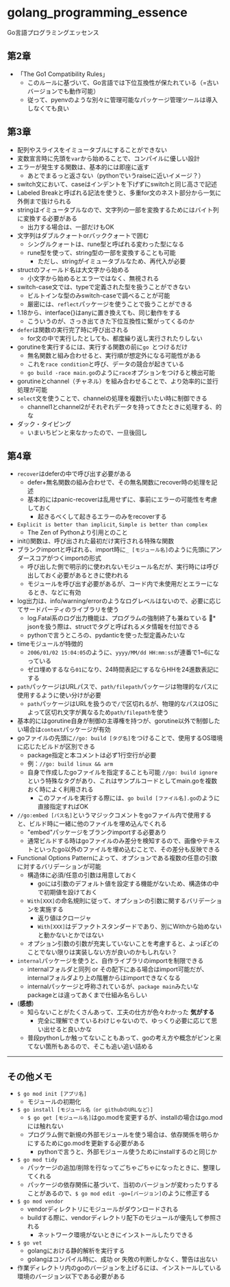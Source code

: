 # golang_programming_essence
Go言語プログラミングエッセンス

## 第2章
* 「The Go1 Compatibility Rules」
    * このルールに基づいて、Go言語では下位互換性が保たれている（=古いバージョンでも動作可能）
    * 従って、pyenvのような別々に管理可能なパッケージ管理ツールは導入しなくても良い

## 第3章
* 配列やスライスをイミュータブルにすることができない
* 変数宣言時に先頭を`var`から始めることで、コンパイルに優しい設計
* エラーが発生する関数は、基本的には即座に返す
    * あとでまるっと返さない（pythonでいうraiseに近いイメージ？）
* switch文において、caseはインデントを下げずにswitchと同じ高さで記述
* Labeled Breakと呼ばれる記法を使うと、多重for文のネスト部分から一気に外側まで抜けられる
* stringはイミュータブルなので、文字列の一部を変換するためにはバイト列に変換する必要がある
    * 出力する場合は、一部だけもOK
* 文字列はダブルクォートorバッククォートで囲む
    * シングルクォートは、rune型と呼ばれる変わった型になる
    * rune型を使って、string型の一部を変換することも可能
        * ただし、stringがイミュータブルなため、再代入が必要
* structのフィールド名は大文字から始める
    * 小文字から始めるとエラーではなく、無視される
* switch-case文では、typeで定義された型を扱うことができない
    * ビルトインな型のみswitch-caseで調べることが可能
    * 厳密には、`reflect`パッケージを使うことで扱うことができる
* 1.18から、interface{}はanyに置き換えても、同じ動作をする
    * こういうのが、さっき出てきた下位互換性に繋がってくるのか
* `defer`は関数の実行完了時に呼び出される
    * for文の中で実行したとしても、都度繰り返し実行されたりしない
* gorutineを実行するには、実行する関数の前に`go `とつけるだけ
    * 無名関数と組み合わせると、実行順が想定外になる可能性がある
    * これを`race condition`と呼び、データの競合が起きている
    * `go build -race main.go`のように`race`オプションをつけると検出可能
* gorutineとchannel（チャネル）を組み合わせることで、より効率的に並行処理が可能
* `select`文を使うことで、channelの処理を複数行いたい時に制御できる
    * channel1とchannel2がそれぞれデータを持ってきたときに処理する、的な
* ダック・タイピング
    * いまいちピンと来なかったので、一旦後回し

## 第4章
* `recover`はdeferの中で呼び出す必要がある
    * defer+無名関数の組み合わせで、その無名関数にrecover時の処理を記述
    * 基本的にはpanic-recoverは乱用せずに、事前にエラーの可能性を考慮しておく
        * 起きるべくして起きるエラーのみをrecoverする
* `Explicit is better than implicit`, `Simple is better than complex`
    * The Zen of Pythonより引用とのこと
* init()関数は、呼び出された最初だけ実行される特殊な関数
* ブランクimportと呼ばれる、import時に`_ [モジュール名]`のように先頭にアンダースコアがつくimportの形式
    * 呼び出した側で明示的に使われないモジュール名だが、実行時には呼び出しておく必要があるときに使われる
    * モジュールを呼び出す必要があるが、コード内で未使用だとエラーになるとき、などに有効
* log出力は、info/warning/errorのようなログレベルはないので、必要に応じてサードパーティのライブラリを使う
    * log.Fatal系のログ出力機能は、プログラムの強制終了も兼ねている
* jsonを扱う際は、structでタグと呼ばれるメタ情報を付加できる
    * pythonで言うところの、pydanticを使った型定義みたいな
* timeモジュールが特徴的
    * `2006/01/02 15:04:05`のように、`yyyy/MM/dd HH:mm:ss`が連番で1~6になっている
    * ゼロ埋めするなら`01`になり、24時間表記にするならHHを24進数表記にする
* `path`パッケージはURLパスで、`path/filepath`パッケージは物理的なパスに使用するように使い分けが必要
    * `path`パッケージはURLを扱うので`/`で区切れるが、物理的なパスはOSによって区切れ文字が異なるため`path/filepath`を使う
* 基本的にはgorutine自身が制御の主導権を持つが、gorutine以外で制御したい場合は`context`パッケージが有効
* goファイルの先頭に`//go: build [タグ名]`をつけることで、使用するOS環境に応じたビルドが区別できる
    * package指定と本コメントは必ず1行空行が必要
    * 例：`//go: build linux && arm`
    * 自身で作成したgoファイルを指定することも可能
    `//go: build ignore`という特殊なタグがあり、これはサンプルコードとしてmain.goを複数おく時によく利用される
        * このファイルを実行する際には、`go build [ファイル名].go`のように直接指定すればOK
* `//go:embed [パス名]`というマジックコメントをgoファイル内で使用すると、ビルド時に一緒に他のファイルを埋め込んでくれる
    * "embed"パッケージをブランクimportする必要あり
    * 通常ビルドする時はgoファイルのみ差分を検知するので、画像やテキストといったgo以外のファイルを埋め込むことで、その差分も反映できる
* Functional Options Patternによって、オプションである複数の任意の引数に対するバリデーションが可能
    * 構造体に必須/任意の引数は用意しておく
        * goには引数のデフォルト値を設定する機能がないため、構造体の中で初期値を設けておく
    * `With[XXX]`の命名規則に従って、オプションの引数に関するバリデーションを実施する
        * 返り値はクロージャ
        * `With[XXX]`はデファクトスタンダードであり、別にWithから始めないと動かないとかではない
    * オプション引数の引数が充実していないことを考慮すると、よっぽどのことでない限りは実装しない方が良いのかもしれない？
* `internal`パッケージを使うと、自作ライブラリのimportを制限できる
    * internalフォルダと同列 or その配下にある場合はimport可能だが、internalフォルダより上の階層からはimportできなくなる
    * internalパッケージと呼称されているが、`package main`みたいなpackageとは違ってあくまで仕組み名らしい
* (__感想__)
    * 知らないことがたくさんあって、工夫の仕方が色々わかった __気がする__
        * 完全に理解できているわけじゃないので、ゆっくり必要に応じて思い出せると良いかな
    * 普段pythonしか触ってないこともあって、goの考え方や概念がピンと来てない箇所もあるので、そこも追い追い詰める

---
    
## その他メモ
* `$ go mod init [アプリ名]`
    * モジュールの初期化
* `$ go install [モジュール名（or githubのURLなど）]`
    * `$ go get [モジュール名]`はgo.modを変更するが、installの場合はgo.modには触れない
    * プログラム側で新規の外部モジュールを使う場合は、依存関係を明らかにするためにgo.modを更新する必要がある
        * pythonで言うと、外部モジュール使うためにinstallするのと同じか
* `$ go mod tidy`
    * パッケージの追加/削除を行なってごちゃごちゃになったときに、整理してくれる
    * パッケージの依存関係に基づいて、当初のバージョンが変わったりすることがあるので、`$ go mod edit -go=[バージョン]`のように修正する
* `$ go mod vendor`
    * vendorディレクトリにモジュールがダウンロードされる
    * buildする際に、vendorディレクトリ配下のモジュールが優先して参照される
        * ネットワーク環境がないときにインストールしたりできる
* `$ go vet`
    * golangにおける静的解析を実行する
    * golangはコンパイル時に、成功 or 失敗の判断しかなく、警告は出ない
* 作業ディレクトリ内のgoのバージョンを上げるには、インストールしている環境のバージョン以下である必要がある
